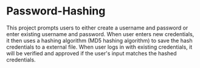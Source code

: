 # Password-Hashing
This project prompts users to either create a username and password or enter existing username and password.  When user enters new credentials, it then uses a hashing algorithm (MD5 hashing algorithm) to save the hash credentials to a external file. When user logs in with existing credentials, it will be verified and approved if the user's input matches the hashed credentials. 
